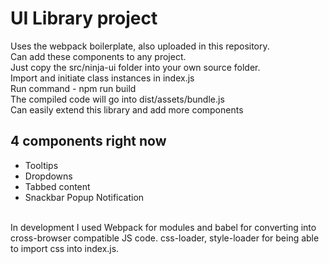<h1>UI Library project</h1>
Uses the webpack boilerplate, also uploaded in this repository. <br>
Can add these components to any project.<br>
Just copy the src/ninja-ui folder into your own source folder.<br>
Import and initiate class instances in index.js<br>
Run command - npm run build<br>
The compiled code will go into dist/assets/bundle.js
<br>
Can easily extend this library and add more components
<br>
<h2>4 components right now</h2>
<ul>
	<li>Tooltips</li>
	<li>Dropdowns</li>
	<li>Tabbed content</li>
	<li>Snackbar Popup Notification</li>
</ul>
<br>
In development I used Webpack for modules and babel for converting into cross-browser compatible JS code. css-loader, style-loader for being able to import css into index.js.
<br>
